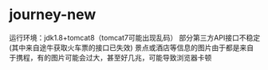 # journey-new
运行环境：jdk1.8+tomcat8（tomcat7可能出现乱码）
部分第三方API接口不稳定(其中来自途牛获取火车票的接口已失效)
景点或酒店等信息的图片由于都是来自于携程，有的图片可能会过大，甚至好几兆，可能导致浏览器卡顿
